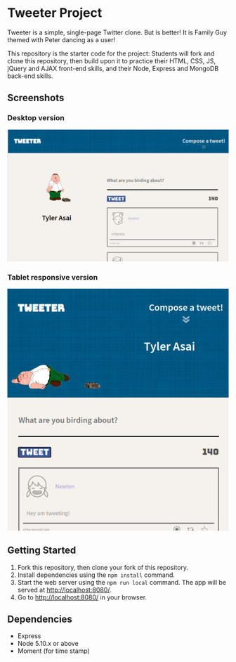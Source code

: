 # Tweeter Project

Tweeter is a simple, single-page Twitter clone. But is better! It is Family Guy themed with Peter dancing as a user!

This repository is the starter code for the project: Students will fork and clone this repository, then build upon it to practice their HTML, CSS, JS, jQuery and AJAX front-end skills, and their Node, Express and MongoDB back-end skills.

## Screenshots

### Desktop version

![Test Image 1](https://github.com/codertyler/tweeter/blob/master/public/images/screenshots/desktop_tweeter.png)

### Tablet responsive version 

![Test Image 1](https://github.com/codertyler/tweeter/blob/master/public/images/screenshots/tablet_tweeter.png)

## Getting Started

1. Fork this repository, then clone your fork of this repository.
2. Install dependencies using the `npm install` command.
3. Start the web server using the `npm run local` command. The app will be served at <http://localhost:8080/>.
4. Go to <http://localhost:8080/> in your browser.

## Dependencies

- Express
- Node 5.10.x or above
- Moment (for time stamp)
